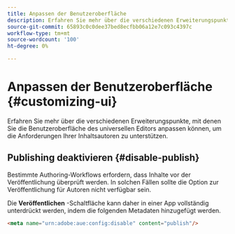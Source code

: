 ```yaml
---
title: Anpassen der Benutzeroberfläche
description: Erfahren Sie mehr über die verschiedenen Erweiterungspunkte, mit denen Sie die Benutzeroberfläche des universellen Editors anpassen können, um die Anforderungen Ihrer Inhaltsautoren zu unterstützen.
source-git-commit: 65893c0c0dee37bed8ecfbb06a12e7c093c4397c
workflow-type: tm+mt
source-wordcount: '100'
ht-degree: 0%

---
```



# Anpassen der Benutzeroberfläche {#customizing-ui}

Erfahren Sie mehr über die verschiedenen Erweiterungspunkte, mit denen Sie die Benutzeroberfläche des universellen Editors anpassen können, um die Anforderungen Ihrer Inhaltsautoren zu unterstützen.

## Publishing deaktivieren {#disable-publish}

Bestimmte Authoring-Workflows erfordern, dass Inhalte vor der Veröffentlichung überprüft werden. In solchen Fällen sollte die Option zur Veröffentlichung für Autoren nicht verfügbar sein.

Die **Veröffentlichen** -Schaltfläche kann daher in einer App vollständig unterdrückt werden, indem die folgenden Metadaten hinzugefügt werden.

```html
<meta name="urn:adobe:aue:config:disable" content="publish"/>
```
